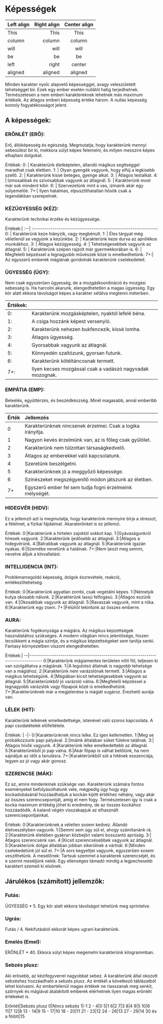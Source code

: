 # Képességek

| Left align | Right align | Center align |
|:-----------|------------:|:------------:|
| This       |        This |     This     
| column     |      column |    column    
| will       |        will |     will     
| be         |          be |      be      
| left       |       right |    center    
| aligned    |     aligned |   aligned

Minden karakter nyolc alapvető képességgel, avagy veleszületett tehetséggel bír. Ezek egy ember esetén nullától hatig terjedhetnek. Természetesen a nem emberi karaktereknek lehetnek más maximum értékeik. Az átlagos emberi képesség értéke három. A nullás képesség komoly fogyatékosságot jelent.

## A képességek:

### ERŐNLÉT (ERŐ):

Erő, állóképesség és egészség. Megmutatja, hogy karakterünk mennyi sebesülést bír ki, mekkora súlyt képes felemelni, és milyen messzire képes elhajítani dolgokat.

Értékek:
0: | Karakterünk életképtelen, állandó mágikus segítséggel maradhat csak életben.
1: | Olyan gyengék vagyunk, hogy elfúj a legkisebb szellő.
2: | Karakterünk kissé beteges, gyenge alkat.
3: | Átlagos testalkat.
4: | Izmosabbak és szívósabbak vagyunk az átlagnál.
5: | Karakterünk most már sok mindent kibír.
6: | Szervezetünk mint a vas, izmaink akár egy súlyemelőé.
7+:| Ilyen hatalmas, elpusztíthatatlan hősök csak a legendákban szerepelnek.

### KÉZÜGYESSÉG (KÉZ):
Karakterünk technikai érzéke és kézügyessége.

Értékek:|
:--| :----------------------------------------------------------------
0: | Karakterünk keze hiányzik, vagy megbénult.
1: | Éles tárgyat még véletlenül se vegyünk a kezünkbe.
2: | Karakterünk keze durva az aprólékos munkákhoz.
3: | Átlagos kézügyesség.
4: | Tehetségesebbek vagyunk az átlagnál.
5: | Karakterünk szépen rajzolt már gyermekkorában is.
6: | Megfelelő képzéssel a legnagyobb művészek közé is emelkedhetünk.
7+:| Az egyszerű emberek mágiának gondolnák karakterünk cselekedeteit.

### ÜGYESSÉG (ÜGY):

Nem csak egyszerűen ügyesség, de a mozgáskoordináció és mozgási sebesség is. Ha harcolni akarunk, elengedhetetlen a magas ügyesség. Egy kör alatt ekkora távolságot képes a karakter sétálva megtenni méterben.

Értékek:| |
:--| :----------------------------------------------------------------|
0:|Karakterünk mozgásképtelen, nyaktól lefelé béna.|
1:|A csiga hozzánk képest versenyló.|
2:|Karakterünk nehezen bukfencezik, kissé lomha.|
3:|Átlagos ügyesség.|
4:|Gyorsabbak vagyunk az átlagnál.|
5:|Könnyedén szaltózunk, gyorsan futunk.|
6:|Karakterünk kötéltáncosnak termett.|
7+:|Ilyen kecses mozgással csak a vadászó nagyvadak mozognak.|

### EMPÁTIA (EMP):

Beleélés, együttérzés, és beszédkészség. Minél magasabb, annál emberibb karakterünk.

|Érték|Jellemzés|
|:-|:----------------------------------------------------------|
|0 |Karakterünknek nincsenek érzelmei. Csak a logika irányítja.|
|1 |Nagyon kevés érzelmünk van, az is főleg csak gyűlölet.|
|2 |Karakterünk nem túlzottan társaságkedvelő.|
|3 |Átlagos az emberekkel való kapcsolatunk.|
|4 |Szeretünk beszélgetni.|
|5 |Karakterünknek jó a meggyőző képessége.|
|6 |Színészeket megszégyenítő módon játszunk az életben.|
|7+|Egyszerű ember fel sem tudja fogni érzelmeink mélységét.|

### HIDEGVÉR (HIDV):

Ez a jellemző azt is megmutatja, hogy karakterünk mennyire bírja a stresszt, a félelmet, a fizikai fájdalmat. Akaraterőnket is ez jellemzi.

Értékek:
0:|Karakterünk a hirtelen zajoktól sokkot kap.
1:|Gyávaságunkról híresek vagyunk.
2:|Karakterünk ijedősebb az átlagnál.
3:|Átlagos a hidegvérünk.
4:|Bátrabbak vagyunk az átlagnál.
5:|Karakterünk igazán nyakas.
6:|Szemébe nevetünk a halálnak.
7+:|Nem ijeszt meg semmi, nevetve álljuk a kínvallatást.

### INTELLIGENCIA (INT):

Problémamegoldó képesség, dolgok észrevétele, reakció, emlékezőtehetség.

Értékek:
0:|Karakterünk agyatlan zombi, csak vegetálni képes.
1:|Némelyik kutya okosabb nálunk.
2:|Karakterünk lassú felfogású.
3:|Átlagos eszünk van.
4:|Okosabbak vagyunk az átlagnál.
5:|Ravaszak vagyunk, mint a róka.
6:|Karakterünk egy zseni.
7+:|Felülről tekintünk az összes emberre.

### AURA:
Karakterünk fogékonysága a mágiára. Az mágikus képzettségek használatához szükséges. A modern világban nincs jelentősége, hiszen lecsökkent a mágia szintje, és a mágikus képzettségeket sem tanítja senki. Fantasy környezetben viszont elengedhetetlen.

Értékek:|
--|------------------------------------------------------------------------------------
0:|Karakterünk mágiamentes területen nőtt föl, teljesen ki van szolgáltatva a mágiának.
1:|A legutolsó állatnak is nagyobb tehetsége van a mágiához.
2:|Karakterünk nem varázslónak termett.
3:|Átlagos a mágikus tehetségünk.
4:|Mágiában kicsit tehetségesebbek vagyunk az átlagnál.
5:|Karakterünkből jó varázsló válna.
6:|Megfelelő képzéssel a legnagyobb varázslók vagy főpapok közé is emelkedhetünk.
7+:|Karakterünknek már a megjelenése is mágiát sugároz. Érezhető aurája van.

### LÉLEK (HIT):

Karakterünk lelkének emelkedettsége, istenével való szoros kapcsolata. A papi csodatételek előfeltétele.

Értékek:
  |
 -|-
0:|Karakterünknek nincs lelke. Ez igen kellemetlen. 
1:|Meg se próbálkozzunk papi pályával.
2:|Imáink általában süket fülekre találnak.
3:|Átlagos hívők vagyunk.
4:|Karakterünk lelke emelkedettebb az átlagnál.
5:|Karakterünkből jó pap válna.
6:|Akár főpap is válhat belőlünk, ha nem sajnáljuk az időt a tanulásra.
7+:|Karakterünkből süt a hitének esszenciája, legyen az jó vagy akár gonosz.

### SZERENCSE (MÁK):

Ez az, amire mindenkinek szüksége van. Karakterünk számára fontos eseményeket befolyásolhatunk vele, mégpedig úgy hogy egy kockadobásánál hozzáadhatjuk a kockán kijött értékhez néhány, vagy akár az összes szerencsepontját, amíg el nem fogy. Természetesen így is csak a kocka maximum értékéig jöhet ki eredmény, de az összes kockához hozzáadódik. A kaland végén visszakapjuk az elhasznált szerencsepontjainkat.

Értékek:
0:|Karakterünknek a véletlen sosem kedvez. Állandó életveszélyben vagyunk.
1:|Semmi sem úgy sül el, ahogy számítanánk rá.
2:|Karakterünk életében gyakran közbejön valami bosszantó apróság.
3:|Átlagos szerencsénk van.
4:|Kicsit szerencsésebbek vagyunk az átlagnál.
5:|Karakterünk dolgai általában jobban sikerülnek a vártnál.
6:|Minden cselekedetünk jól sül el.
7+:|A sors kegyeltjei vagyunk, egyszerűen sosem veszíthetünk.
A mesélőnek: Tartsuk szemmel a karakterek szerencséjét, és e szerint meséljünk nekik. Egy ellenséges támadó mindig a legpechesebb karaktert szemeli ki elsőnek.

## Járulékos (számított) jellemzők:</b>

### Futás:

ÜGYESSÉG * 5. Egy kör alatt ekkora távolságot tehetünk meg sprintelve.

### Ugrás:

Futás / 4. Nekifutásból ekkorát képes ugrani karakterünk.

### Emelés (Emel):

ERŐNLÉT * 40. Ekkora súlyt képes megemelni karakterünk kilogrammban.

### Sebzés plusz:

Aki erősebb, az kézifegyverrel nagyobbat sebez. A karakterünk által okozott sebzéshez hozzáadható a sebzés plusz. Az értékét a következő táblázatból lehet kiolvasni. Az embertelenül magas értékek ne riasszanak meg senkit, szörnyek és mágiával átalakított emberek elérhetnek ilyen magas erőnléti értékeket is.

Erőnlét|Sebzés plusz
0|Nincs sebzés
1|-1
2 - 4|0
5|1
6|2
7|3
8|4
9|5
10|6
11|7
12|8
13 - 14|9
15 - 17|10
18 - 20|11
21 - 23|12
24 - 26|13
27 - 29|14
30 és a fölött|15